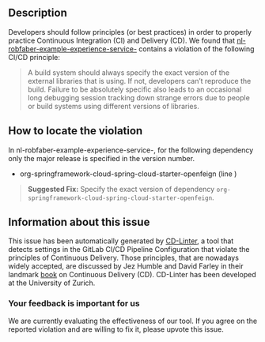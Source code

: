 
## Description
Developers should follow principles (or best practices) in order to properly practice Continuous Integration (CI) and Delivery (CD).
We found that [nl-robfaber-example-experience-service-](https://gitlab.com/robfaber/microservices/blob/master/.gitlab-ci.yml) contains a violation of the following CI/CD principle:

> A build system should always specify the exact version of the external libraries that is using.
If not, developers can’t reproduce the build. Failure to be absolutely specific also leads to an occasional long debugging session tracking down strange errors due to people or build systems using different versions of libraries.

## How to locate the violation

In nl-robfaber-example-experience-service-, for the following dependency only the major release is specified in the version number.

* org-springframework-cloud-spring-cloud-starter-openfeign (line )

> **Suggested Fix:** Specify the exact version of dependency `org-springframework-cloud-spring-cloud-starter-openfeign`.

## Information about this issue

This issue has been automatically generated by [CD-Linter](https://gitlab.com/Jancso/configuration-analytics), a tool that detects settings in the GitLab CI/CD Pipeline Configuration that violate the principles of Continuous Delivery. Those principles, that are nowadays widely accepted, are discussed by Jez Humble and David Farley in their landmark [book](https://www.oreilly.com/library/view/continuous-delivery-reliable/9780321670250/) on Continuous Delivery (CD). CD-Linter has been developed at the University of Zurich.

### Your feedback is important for us
We are currently evaluating the effectiveness of our tool. If you agree on the reported violation and are willing to fix it, please upvote this issue.